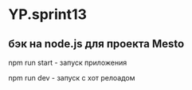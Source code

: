 # YP.sprint13
## бэк на node.js для проекта Mesto

npm run start - запуск приложения

npm run dev - запуск c хот релоадом
